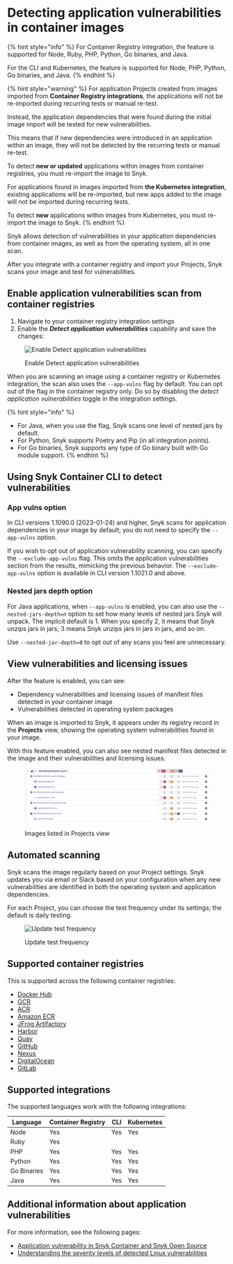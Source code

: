 # Detecting application vulnerabilities in container images

{% hint style="info" %}
For Container Registry integration, the feature is supported for Node, Ruby, PHP, Python, Go binaries, and Java.

For the CLI and Kubernetes, the feature is supported for Node, PHP, Python, Go binaries, and Java.
{% endhint %}

{% hint style="warning" %}
For application Projects created from images imported from **Container Registry integrations**, the applications will not be re-imported during recurring tests or manual re-test.

Instead, the application dependencies that were found during the initial image import will be tested for new vulnerabilities.

This means that if new dependencies were introduced in an application within an image, they will not be detected by the recurring tests or manual re-test.

To detect **new or updated** applications within images from container registries, you must re-import the image to Snyk.

For applications found in images imported from **the Kubernetes integration**, existing applications will be re-imported, but new apps added to the image will not be imported during recurring tests.

To detect **new** applications within images from Kubernetes, you must re-import the image to Snyk.
{% endhint %}

Snyk allows detection of vulnerabilities in your application dependencies from container images, as well as from the operating system, all in one scan.

After you integrate with a container registry and import your Projects, Snyk scans your image and test for vulnerabilities.

## Enable application vulnerabilities scan from container registries

1. Navigate to your container registry integration settings
2. Enable the _**Detect application vulnerabilities**_ capability and save the changes:

<figure><img src="../../.gitbook/assets/detect-app-vulns.png" alt="Enable Detect application vulnerabilities"><figcaption><p>Enable Detect application vulnerabilities</p></figcaption></figure>

When you are scanning an image using a container registry or Kubernetes integration, the scan also uses the `--app-vulns` flag by default. You can opt out of the flag in the container registry only. Do so by disabling the _detect application vulnerabilities_ toggle in the integration settings.

{% hint style="info" %}
* For Java, when you use the flag, Snyk scans one level of nested jars by default.
* For Python, Snyk supports Poetry and Pip (in all integration points).
* For Go binaries, Snyk supports any type of Go binary built with Go module support.
{% endhint %}

## Using Snyk Container CLI to detect vulnerabilities

### App vulns option

In CLI versions 1.1090.0 (2023-01-24) and higher, Snyk scans for application dependencies in your image by default; you do not need to specify the `--app-vulns` option.

If you wish to opt out of application vulnerability scanning, you can specify the `--exclude-app-vulns` flag. This omits the application vulnerabilities section from the results, mimicking the previous behavior. The `--exclude-app-vulns` option is available in CLI version 1.1021.0 and above.

### Nested jars depth option

For Java applications, when `--app-vulns` is enabled, you can also use the `--nested-jars-depth=n` option to set how many levels of nested jars Snyk will unpack. The implicit default is 1. When you specify 2, it means that Snyk unzips jars in jars; 3 means Snyk unzips jars in jars in jars, and so on.

Use `--nested-jar-depth=0` to opt out of any scans you feel are unnecessary.

## View vulnerabilities and licensing issues

After the feature is enabled, you can see:

* Dependency vulnerabilities and licensing issues of manifest files detected in your container image
* Vulnerabilities detected in operating system packages

When an image is imported to Snyk, it appears under its registry record in the **Projects** view, showing the operating system vulnerabilities found in your image.

With this feature enabled, you can also see nested manifest files detected in the image and their vulnerabilities and licensing issues.

<figure><img src="../../.gitbook/assets/mceclip2 (1) (1) (1) (3) (3) (4) (6) (1) (1) (1) (1) (1) (1) (1) (1) (1) (1) (1) (1) (1) (1) (1) (1) (1) (1) (1) (1) (1) (1) (1) (1) (1) (1) (1) (1) (1) (1) (1) (1) (1) (1) (1) (1) (1) (1) (1) (1) (1) (1) (1) (1) (1) (1) (1) (1) (1) (1) (1) (1) ( (15).png" alt="Images listed in Projects view"><figcaption><p>Images listed in Projects view</p></figcaption></figure>

## Automated scanning

Snyk scans the image regularly based on your Project settings. Snyk updates you via email or Slack based on your configuration when any new vulnerabilities are identified in both the operating system and application dependencies.

For each Project, you can choose the test frequency under its settings; the default is daily testing.

<figure><img src="../../.gitbook/assets/mceclip3 (1).png" alt="Update test frequency"><figcaption><p>Update test frequency</p></figcaption></figure>

## **Supported container registries**

This is supported across the following container registries:

* [Docker Hub](https://docs.snyk.io/snyk-container/image-scanning-library/docker-hub-image-scanning)
* [GCR](https://docs.snyk.io/snyk-container/image-scanning-library/gcr-image-scanning)
* [ACR](https://docs.snyk.io/snyk-container/image-scanning-library/acr-image-scanning)
* [Amazon ECR](https://docs.snyk.io/snyk-container/image-scanning-library/ecr-image-scanning)
* [JFrog Artifactory](https://docs.snyk.io/snyk-container/image-scanning-library/jfrog-artifactory-image-scanning)
* [Harbor](https://docs.snyk.io/products/snyk-container/image-scanning-library/harbor-image-scanning)
* [Quay](https://docs.snyk.io/products/snyk-container/image-scanning-library/quay-image-scanning)
* [GitHub](https://docs.snyk.io/products/snyk-container/image-scanning-library/github-container-registry-image-scanning)
* [Nexus](https://docs.snyk.io/products/snyk-container/image-scanning-library/nexus-image-scanningexsd)
* [DigitalOcean](https://docs.snyk.io/products/snyk-container/image-scanning-library/digitalocean-image-scanning)
* [GitLab](https://docs.snyk.io/products/snyk-container/image-scanning-library/gitlab-container-registry-image-scanning)

## **Supported integrations**

The supported languages work with the following integrations:

| **Language** | **Container Registry** | **CLI** | **Kubernetes** |
| ------------ | ---------------------- | ------- | -------------- |
| Node         | Yes                    | Yes     | Yes            |
| Ruby         | Yes                    |         |                |
| PHP          | Yes                    | Yes     | Yes            |
| Python       | Yes                    | Yes     | Yes            |
| Go Binaries  | Yes                    | Yes     | Yes            |
| Java         | Yes                    | Yes     | Yes            |

## Additional information about application vulnerabilities

For more information, see the following pages:

* [Application vulnerability in Snyk Container and Snyk Open Source](../how-snyk-container-works/application-vulnerability-in-snyk-container-and-snyk-open-source.md)
* [Understanding the severity levels of detected Linux vulnerabilities](../how-snyk-container-works/understanding-linux-vulnerability-severity.md)
